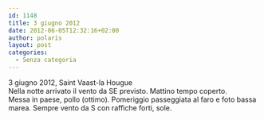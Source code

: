 ```yaml
---
id: 1148
title: 3 giugno 2012
date: 2012-06-05T12:32:16+02:00
author: polaris
layout: post
categories:
  - Senza categoria
---
```

3 giugno 2012, Saint Vaast-la Hougue  
Nella notte arrivato il vento da SE previsto. Mattino tempo coperto.  
Messa in paese, pollo (ottimo). Pomeriggio passeggiata al faro e foto bassa marea. Sempre vento da S con raffiche forti, sole.